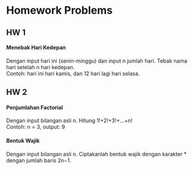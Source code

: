 # Homework Problems

## HW 1
<h4>Menebak Hari Kedepan </h4>
<p>Dengan input hari ini (senin-minggu) dan input n jumlah hari. Tebak
nama hari setelah n hari kedepan. <br> 
Contoh: hari ini hari kamis, dan 12 hari lagi hari selasa.</p>

## HW 2
<h4>Penjumlahan Factorial</h4>
<p>Dengan input bilangan asli n. Hitung 1!+2!+3!+...+n! <br>
Contoh: n = 3, output: 9</p>

<h4>Bentuk Wajik</h4>
<p>Dengan input bilangan asli n. Ciptakanlah bentuk wajik dengan karakter * dengan jumlah baris 2n−1.</p>

